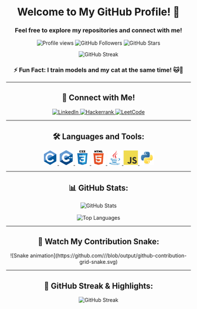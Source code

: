 <h1 align="center">Welcome to My GitHub Profile! 👋</h1>
<h3 align="center">Feel free to explore my repositories and connect with me!</h3>

<p align="center">
  <img src="https://komarev.com/ghpvc/?username=sanjanah8&label=Profile%20views&color=ff69b4&style=flat" alt="Profile views" />
  <img src="https://img.shields.io/github/followers/sanjanah8?label=Followers&style=social" alt="GitHub Followers" />
  <img src="https://img.shields.io/github/stars/sanjanah8?label=Stars&style=social" alt="GitHub Stars" />
</p>

<p align="center">
  <img src="https://github-readme-streak-stats.herokuapp.com/?user=sanjanah8&theme=radical" alt="GitHub Streak" />
</p>

<h3 align="center">⚡ Fun Fact: I train models and my cat at the same time! 🐱🤖</h3>

---

<h2 align="center">💬 Connect with Me!</h2>
<p align="center">
  <a href="https://linkedin.com/in/sanjanah8" target="_blank">
    <img src="https://img.shields.io/badge/LinkedIn-0A66C2?style=for-the-badge&logo=linkedin&logoColor=white" alt="LinkedIn" />
  </a>
  <a href="https://www.hackerrank.com/sanjanaha123" target="_blank">
    <img src="https://img.shields.io/badge/Hackerrank-2EC866?style=for-the-badge&logo=hackerrank&logoColor=white" alt="Hackerrank" />
  </a>
  <a href="https://www.leetcode.com/sanjanaha123" target="_blank">
    <img src="https://img.shields.io/badge/LeetCode-FFA116?style=for-the-badge&logo=leetcode&logoColor=white" alt="LeetCode" />
  </a>
</p>

---

<h2 align="center">🛠️ Languages and Tools:</h2>
<p align="center">
  <a href="https://www.cprogramming.com/" target="_blank" rel="noreferrer">
    <img src="https://raw.githubusercontent.com/devicons/devicon/master/icons/c/c-original.svg" alt="C" width="40" height="40" />
  </a>
  <a href="https://www.w3schools.com/cpp/" target="_blank" rel="noreferrer">
    <img src="https://raw.githubusercontent.com/devicons/devicon/master/icons/cplusplus/cplusplus-original.svg" alt="C++" width="40" height="40" />
  </a>
  <a href="https://www.w3schools.com/css/" target="_blank" rel="noreferrer">
    <img src="https://raw.githubusercontent.com/devicons/devicon/master/icons/css3/css3-original-wordmark.svg" alt="CSS3" width="40" height="40" />
  </a>
  <a href="https://www.w3.org/html/" target="_blank" rel="noreferrer">
    <img src="https://raw.githubusercontent.com/devicons/devicon/master/icons/html5/html5-original-wordmark.svg" alt="HTML5" width="40" height="40" />
  </a>
  <a href="https://www.java.com" target="_blank" rel="noreferrer">
    <img src="https://raw.githubusercontent.com/devicons/devicon/master/icons/java/java-original.svg" alt="Java" width="40" height="40" />
  </a>
  <a href="https://developer.mozilla.org/en-US/docs/Web/JavaScript" target="_blank" rel="noreferrer">
    <img src="https://raw.githubusercontent.com/devicons/devicon/master/icons/javascript/javascript-original.svg" alt="JavaScript" width="40" height="40" />
  </a>
  <a href="https://www.python.org" target="_blank" rel="noreferrer">
    <img src="https://raw.githubusercontent.com/devicons/devicon/master/icons/python/python-original.svg" alt="Python" width="40" height="40" />
  </a>
</p>

---

<h2 align="center">📊 GitHub Stats:</h2>
<p align="center">
  <img align="center" src="https://github-readme-stats.vercel.app/api?username=sanjanah8&show_icons=true&locale=en&theme=radical" alt="GitHub Stats" />
</p>
<p align="center">
  <img align="center" src="https://github-readme-stats.vercel.app/api/top-langs/?username=sanjanah8&layout=compact&langs_count=8&theme=radical" alt="Top Languages" />
</p>

---

<h2 align="center">🐍 Watch My Contribution Snake:</h2>
<p align="center">
  ![Snake animation](https://github.com/<Sanjanah8>/<Sanjanah8>/blob/output/github-contribution-grid-snake.svg)
</p>

---

<h2 align="center">🌟 GitHub Streak & Highlights:</h2>
<p align="center">
  <img src="https://github-readme-streak-stats.herokuapp.com/?user=sanjanah8&theme=radical" alt="GitHub Streak" />
</p>

